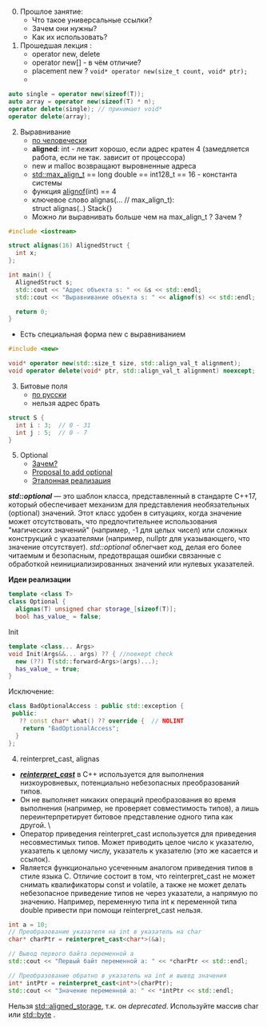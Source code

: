 0. Прошлое занятие: 
    - Что такое универсальные ссылки? 
    - Зачем они нужны? 
    - Как их использовать? 
1. Прошедшая лекция :
    - operator new, delete 
    - operator new[] - в чём отличие?
    - placement new ?  ```void* operator new(size_t count, void* ptr);```
    - 
```c++
auto single = operator new(sizeof(T));
auto array = operator new(sizeof(T) * n);
operator delete(single); // принимает void*
operator delete(array);
```
2. Выравнивание
   - [по человечески](https://ru.stackoverflow.com/questions/435726/Выравнивание-данных)
   - **aligned**: int - лежит хорошо, если адрес кратен 4 (замедляется работа, если не так. зависит от процессора)
   - new и malloc возвращают выровненные адреса
   - [std::max_align_t](https://en.cppreference.com/w/cpp/types/max_align_t) == long double == int128_t == 16 - константа системы
   - функция [alignof](https://en.cppreference.com/w/cpp/language/alignof)(int) == 4
   - ключевое слово alignas(... // max_align_t):  
     struct alignas(..) Stack{}
   - Можно ли выравнивать больше чем на max_align_t ? Зачем ?
  ```c++
#include <iostream>

struct alignas(16) AlignedStruct {
    int x;
};

int main() {
    AlignedStruct s;
    std::cout << "Адрес объекта s: " << &s << std::endl;
    std::cout << "Выравнивание объекта s: " << alignof(s) << std::endl;

    return 0;
}

  ```
- Есть специальная форма new с выравниванием
```c++
#include <new>

void* operator new(std::size_t size, std::align_val_t alignment);
void operator delete(void* ptr, std::align_val_t alignment) noexcept;
``` 
3. Битовые поля
    - [по русски](https://learn.microsoft.com/ru-ru/cpp/cpp/cpp-bit-fields?view=msvc-170)
    - нельзя адрес брать
```c++
struct S {
  int i : 3;  // 0 - 31
  int j : 5;  // 0 - 7
}
```
5. Optional
     * [Зачем?](https://habr.com/ru/articles/372103/)
     * [Proposal to add optional](https://www.open-std.org/jtc1/sc22/wg21/docs/papers/2013/n3793.html)
     * [Эталонная реализация](https://github.com/akrzemi1/Optional) 
  
       
***std::optional*** — это шаблон класса, представленный в стандарте C++17, который обеспечивает механизм для представления необязательных (optional) значений. Этот класс удобен в ситуациях, когда значение может отсутствовать, что предпочтительнее использования "магических значений" (например, -1 для целых чисел) или сложных конструкций с указателями (например, nullptr для указывающего, что значение отсутствует). *std::optional* облегчает код, делая его более читаемым и безопасным, предотвращая ошибки связанные с обработкой неинициализированных значений или нулевых указателей.

__Идеи реализации__ 
```c++
template <class T>
class Optional {
  alignas(T) unsigned char storage_[sizeof(T)];
  bool has_value_ = false;
```
Init
```c++
template <class... Args>
void Init(Args&&... args) ?? { //noexept check
  new (??) T(std::forward<Args>(args)...);
  has_value_ = true;
}
```

Исключение:
```c++
class BadOptionalAccess : public std::exception {
 public:
   ?? const char* what() ?? override {  // NOLINT
    return "BadOptionalAccess";
  }
};
```
4. reinterpret_cast, alignas

- ***[reinterpret_cast](https://learn.microsoft.com/ru-ru/cpp/cpp/reinterpret-cast-operator?view=msvc-170)*** в C++ используется для выполнения низкоуровневых, потенциально небезопасных преобразований типов. 
- Он не выполняет никаких операций преобразования во время выполнения (например, не проверяет совместимость типов), а лишь переинтерпретирует битовое представление одного типа как другой. \
- Оператор приведения reinterpret_cast используется для приведения несовместимых типов. Может приводить целое число к указателю, указатель к целому числу, указатель к указателю (это же касается и ссылок). 
- Является функционально усеченным аналогом приведения типов в стиле языка С. Отличие состоит в том, что reinterpret_cast не может снимать квалификаторы const и volatile, а также не может делать небезопасное приведение типов не через указатели, а напрямую по значению. 
 Например, переменную типа int к переменной типа double привести при помощи reinterpret_cast нельзя.

```c++
int a = 10;
// Преобразование указателя на int в указатель на char
char* charPtr = reinterpret_cast<char*>(&a);

// Вывод первого байта переменной a
std::cout << "Первый байт переменной a: " << *charPtr << std::endl;

// Преобразование обратно в указатель на int и вывод значения
int* intPtr = reinterpret_cast<int*>(charPtr);
std::cout << "Значение переменной a: " << *intPtr << std::endl;
```

Нельзя [std::aligned_storage](https://en.cppreference.com/w/cpp/types/aligned_storage), т.к. он _deprecated_. Используйте массив char или [std::byte](https://en.cppreference.com/w/cpp/types/byte) .
